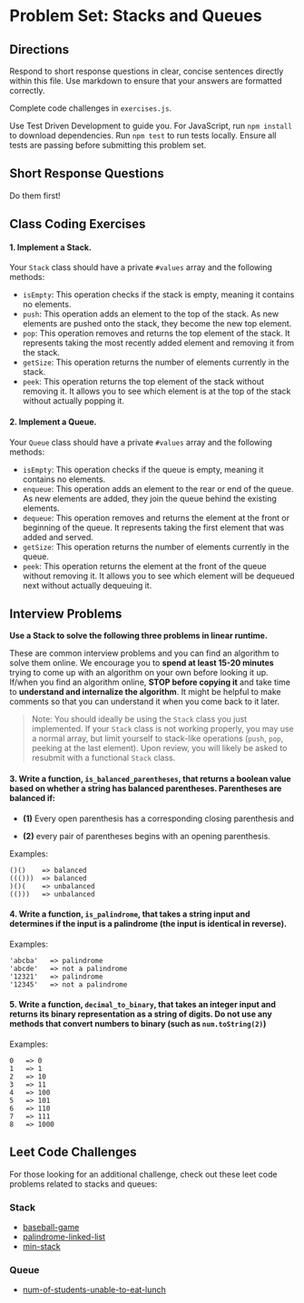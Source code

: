 # Problem Set: Stacks and Queues

## Directions
Respond to short response questions in clear, concise sentences directly within this file. Use markdown to ensure that your answers are formatted correctly.

Complete code challenges in `exercises.js`. 

Use Test Driven Development to guide you. For JavaScript, run `npm install` to download dependencies. Run `npm test` to run tests locally. Ensure all tests are passing before submitting this problem set.

## Short Response Questions

Do them first!

## Class Coding Exercises

#### 1. Implement a Stack.

Your `Stack` class should have a private `#values` array and the following methods:
* `isEmpty`: This operation checks if the stack is empty, meaning it contains no elements.
* `push`: This operation adds an element to the top of the stack. As new elements are pushed onto the stack, they become the new top element.
* `pop`: This operation removes and returns the top element of the stack. It represents taking the most recently added element and removing it from the stack.
* `getSize`: This operation returns the number of elements currently in the stack.
* `peek`: This operation returns the top element of the stack without removing it. It allows you to see which element is at the top of the stack without actually popping it.

#### 2. Implement a Queue.

Your `Queue` class should have a private `#values` array and the following methods:
* `isEmpty`: This operation checks if the queue is empty, meaning it contains no elements.
* `enqueue`: This operation adds an element to the rear or end of the queue. As new elements are added, they join the queue behind the existing elements.
* `dequeue`: This operation removes and returns the element at the front or beginning of the queue. It represents taking the first element that was added and served.
* `getSize`: This operation returns the number of elements currently in the queue.
* `peek`: This operation returns the element at the front of the queue without removing it. It allows you to see which element will be dequeued next without actually dequeuing it.

## Interview Problems 

**Use a Stack to solve the following three problems in linear runtime.** 

These are common interview problems and you can find an algorithm to solve them online. We encourage you to **spend at least 15-20 minutes** trying to come up with an algorithm on your own before looking it up. If/when you find an algorithm online, **STOP before copying it** and take time to **understand and internalize the algorithm**. It might be helpful to make comments so that you can understand it when you come back to it later.

> Note: You should ideally be using the `Stack` class you just implemented. If your `Stack` class is not working properly, you may use a normal array, but limit yourself to stack-like operations (`push`, `pop`, peeking at the last element). Upon review, you will likely be asked to resubmit with a functional `Stack` class.

#### 3. Write a function, `is_balanced_parentheses`, that returns a boolean value based on whether a string has balanced parentheses. Parentheses are balanced if: 
- **(1)** Every open parenthesis has a corresponding closing parenthesis and 

- **(2)** every pair of parentheses begins with an opening parenthesis.

Examples:
  ```
  ()()    => balanced
  ((()))  => balanced
  )()(    => unbalanced
  (()))   => unbalanced
  ```

#### 4. Write a function, `is_palindrome`, that takes a string input and determines if the input is a palindrome (the input is identical in reverse).

  Examples:
  ```
  'abcba'   => palindrome
  'abcde'   => not a palindrome
  '12321'   => palindrome
  '12345'   => not a palindrome
  ```

#### 5. Write a function, `decimal_to_binary`, that takes an integer input and returns its binary representation as a string of digits. Do not use any methods that convert numbers to binary (such as `num.toString(2)`)

  Examples:
  ```
  0   => 0
  1   => 1
  2   => 10
  3   => 11
  4   => 100
  5   => 101
  6   => 110
  7   => 111
  8   => 1000
  ```

## Leet Code Challenges

For those looking for an additional challenge, check out these leet code problems related to stacks and queues:

### Stack

- [baseball-game](https://leetcode.com/problems/baseball-game/description)
- [palindrome-linked-list](https://leetcode.com/problems/palindrome-linked-list/description/)
- [min-stack](https://leetcode.com/problems/min-stack/description/)

### Queue
- [num-of-students-unable-to-eat-lunch](https://leetcode.com/problems/number-of-students-unable-to-eat-lunch/description/)
